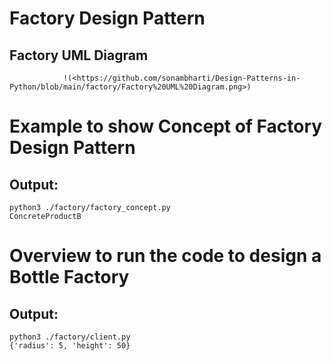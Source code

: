 # Factory Design Pattern

## Factory UML Diagram 
                !(<https://github.com/sonambharti/Design-Patterns-in-Python/blob/main/factory/Factory%20UML%20Diagram.png>)
                
# Example to show Concept of Factory Design Pattern

## Output:
```
python3 ./factory/factory_concept.py
ConcreteProductB
```


# Overview to run the code to design a Bottle Factory

## Output:
```
python3 ./factory/client.py 
{'radius': 5, 'height': 50}
```
